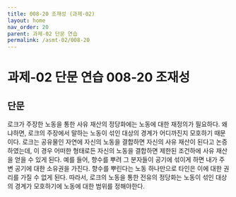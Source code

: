```yaml
---
title: 008-20 조재성 (과제-02)
layout: home
nav_order: 20
parent: 과제-02 단문 연습
permalink: /asmt-02/008-20
---
```


# 과제-02 단문 연습 008-20 조재성 

## 단문

로크가 주장한 노동을 통한 사유 재산의 정당화에는 노동에 대한 재정의가 필요하다. 왜냐하면, 로크의 주장에서 말하는 노동이 섞인 대상의 경계가 어디까진지 모호하기 때문이다. 로크는 공유물인 자연에 자신의 노동을 결합하면 자신의 사유 재산이 된다고 논증하였는데, 이 경우 어떠한 형태로든 자신의 노동을 결합하면 제한된 조건하에 사유 재산을 얻을 수 있게 된다. 예를 들어, 향수를 뿌려 그 분자들이 공기에 섞이게 하면 내가 주변 공기에 대한 소유권을 가진다. 향수를 뿌린다는 노동 하나만으로 타인은 이에 대한 권리를 가질 수 없게 된다. 따라서, 로크의 노동을 통한 전유의 정당화는 노동이 섞인 대상의 경계가 모호하기에 노동에 대한 범위를 정해야한다. 